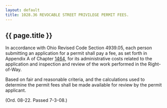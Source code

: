 ```yaml
---
layout: default 
title: 1028.36 REVOCABLE STREET PRIVILEGE PERMIT FEES.
---
```


{{ page.title }}
----------------

In accordance with Ohio Revised Code Section 4939.05, each person
submitting an application for a permit shall pay a fee, as set forth in
Appendix A of Chapter [1464](58d37b9c.html), for its administrative
costs related to the application and inspection and review of the work
performed in the Right-of-Way.

Based on fair and reasonable criteria, and the calculations used to
determine the permit fees shall be made available for review by the
permit applicant.

(Ord. 08-22. Passed 7-3-08.)
